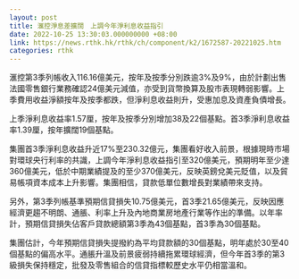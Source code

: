 ```yaml
---
layout: post
title: 滙控淨息差擴闊　上調今年淨利息收益指引
date: 2022-10-25 13:30:03.000000000 +08:00
link: https://news.rthk.hk/rthk/ch/component/k2/1672587-20221025.htm
categories: rthk
---
```


滙控第3季列帳收入116.16億美元，按年及按季分別跌逾3%及9%，由於計劃出售法國零售銀行業務確認24億美元減值，亦受到貨幣換算及股市表現轉弱影響。上季費用收益淨額按年及按季都跌，但淨利息收益則升，受惠加息及資產負債增長。

上季淨利息收益率1.57厘，按年及按季分別增加38及22個基點。首3季淨利息收益率1.39厘，按年擴闊19個基點。

集團首3季淨利息收益升近17%至230.32億元，集團看好收入前景，根據現時市場對環球央行利率的共識，上調今年淨利息收益指引至320億美元，預期明年至少達360億美元，低於中期業績提及的至少370億美元，反映英鎊兌美元貶值，以及貿易帳項資本成本上升影響。集團相信，貸款低單位數增長對業績帶來支持。

另外，第3季列帳基準預期信貸損失10.75億美元，首3季21.65億美元，反映因應經濟更趨不明朗、通脹、利率上升及內地商業房地產行業等作出的準備。以年率計，預期信貸損失佔客戶貸款總額第3季為43個基點，首3季為30個基點。

集團估計，今年預期信貸損失提撥約為平均貸款額的30個基點，明年處於30至40個基點的偏高水平。通脹升溫及前景疲弱持續拖累環球經濟，但今年首3季的第3級損失保持穩定，批發及零售組合的信貸指標較歷史水平仍相當溫和。
